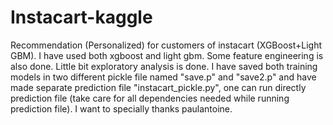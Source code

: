 # Instacart-kaggle
Recommendation (Personalized) for customers of instacart (XGBoost+Light GBM). 
I have used both xgboost and light gbm. Some feature engineering is also done. Little bit exploratory analysis is done. I have saved both training models in two different pickle file named "save.p" and "save2.p" and have made separate prediction file "instacart_pickle.py", one can run directly prediction file (take care for all dependencies needed while running prediction file). 
I want to specially thanks paulantoine. 
